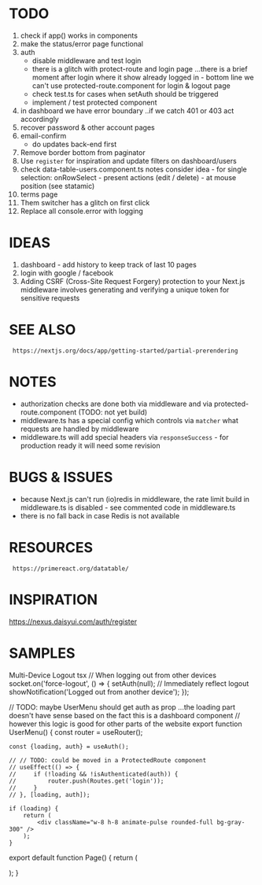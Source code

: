 # TODO

1. check if app() works in components
2. make the status/error page functional
3. auth
   - disable middleware and test login
   - there is a glitch with protect-route and login page ...there is a brief moment after login where it show already logged in - 
      bottom line we can't use protected-route.component for login & logout page
   - check test.ts for cases when setAuth should be triggered
   - implement / test protected component
4. in dashboard we have error boundary ..if we catch 401 or 403 act accordingly 
5. recover password & other account pages
6. email-confirm
    - do updates back-end first
7. Remove border bottom from paginator
8. Use `register` for inspiration and update filters on dashboard/users 
9. check data-table-users.component.ts notes
     consider idea - for single selection: onRowSelect - present actions (edit / delete) - at mouse position (see statamic)
10. terms page
11. Them switcher has a glitch on first click
12. Replace all console.error with logging
   
# IDEAS

1. dashboard - add history to keep track of last 10 pages
2. login with google / facebook
3. Adding CSRF (Cross-Site Request Forgery) protection to your Next.js middleware involves generating and verifying a unique token for sensitive requests

# SEE ALSO

     https://nextjs.org/docs/app/getting-started/partial-prerendering

# NOTES

- authorization checks are done both via middleware and via protected-route.component (TODO: not yet build)
- middleware.ts has a special config which controls via `matcher` what requests are handled by middleware
- middleware.ts will add special headers via `responseSuccess` - for production ready it will need some revision

# BUGS & ISSUES

- because Next.js can't run (io)redis in middleware, the rate limit build in middleware.ts is disabled - see commented code in middleware.ts
- there is no fall back in case Redis is not available

# RESOURCES

     https://primereact.org/datatable/

# INSPIRATION

https://nexus.daisyui.com/auth/register

# SAMPLES

Multi-Device Logout
tsx
// When logging out from other devices
socket.on('force-logout', () => {
setAuth(null); // Immediately reflect logout
showNotification('Logged out from another device');
});


// TODO: maybe UserMenu should get auth as prop  ...the loading part doesn't have sense based on the fact this is a dashboard component
// however this logic is good for other parts of the website
export function UserMenu() {
const router = useRouter();

    const {loading, auth} = useAuth();

    // // TODO: could be moved in a ProtectedRoute component
    // useEffect(() => {
    //     if (!loading && !isAuthenticated(auth)) {
    //         router.push(Routes.get('login'));
    //     }
    // }, [loading, auth]);

    if (loading) {
        return (
            <div className="w-8 h-8 animate-pulse rounded-full bg-gray-300" />
        );
    }


<Notice type="error" message="Testing error layout" />

<Notice type="warning" message="Testing error layout" />

<Notice type="loading" />

<Notice type="info" message="Testing info layout" />

<Notice type="success" message="Testing info layout" />


export default function Page() {
return (
<ProtectedRoute routeAuth={RouteAuth.UNAUTHENTICATED} className="fit-container md:min-w-[22rem]">
<section className="fit-container">
<div className="standard-box p-4 sm:p-8 shadow-md md:w-[22rem]">
<Login/>
</div>
</section>
</ProtectedRoute>
);
}